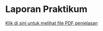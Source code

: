 # Laporan Praktikum

[Klik di sini untuk melihat file PDF penjelasan](LAPRAK%20-%20Bruteforce%20-%20Deny%20Wahyudi%20Asaloei.pdf)
